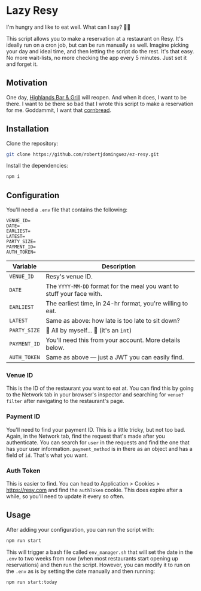 # Lazy Resy

I'm hungry and like to eat well. What can I say? 🤷‍♂️

This script allows you to make a reservation at a restaurant on Resy. It's ideally run on a cron job, but can be run
manually as well. Imagine picking your day and ideal time, and then letting the script do the rest. It's that easy. No
more wait-lists, no more checking the app every 5 minutes. Just set it and forget it.

## Motivation

One day, [Highlands Bar & Grill](https://highlandsbarandgrill.com/) will reopen. And when it does, I want to be there. I
want to be there so bad that I wrote this script to make a reservation for me. Goddammit, I want that
[cornbread](https://thelocalpalate.com/recipes/highlands-cornbread/).

## Installation

Clone the repository:

```bash
git clone https://github.com/robertjdominguez/ez-resy.git
```

Install the dependencies:

```bash
npm i
```

## Configuration

You'll need a `.env` file that contains the following:

```env
VENUE_ID=
DATE=
EARLIEST=
LATEST=
PARTY_SIZE=
PAYMENT_ID=
AUTH_TOKEN=
```

| Variable     | Description                                                            |
| ------------ | ---------------------------------------------------------------------- |
| `VENUE_ID`   | Resy's venue ID.                                                       |
| `DATE`       | The `YYYY-MM-DD` format for the meal you want to stuff your face with. |
| `EARLIEST`   | The earliest time, in 24-hr format, you're willing to eat.             |
| `LATEST`     | Same as above: how late is too late to sit down?                       |
| `PARTY_SIZE` | 🎵 All by myself... 🎵 (it's an `int`)                                 |
| `PAYMENT_ID` | You'll need this from your account. More details below.                |
| `AUTH_TOKEN` | Same as above — just a JWT you can easily find.                        |

### Venue ID

This is the ID of the restaurant you want to eat at. You can find this by going to the Network tab in your browser's
inspector and searching for `venue?filter` after navigating to the restaurant's page.

### Payment ID

You'll need to find your payment ID. This is a little tricky, but not too bad. Again, in the Network tab, find the
request that's made after you authenticate. You can search for `user` in the requests and find the one that has your
user information. `payment_method` is in there as an object and has a field of `id`. That's what you want.

### Auth Token

This is easier to find. You can head to Application > Cookies > https://resy.com and find the `authToken` cookie. This
does expire after a while, so you'll need to update it every so often.

## Usage

After adding your configuration, you can run the script with:

```bash
npm run start
```

This will trigger a bash file called `env_manager.sh` that will set the date in the `.env` to two weeks from now (when
most restaurants start opening up reservations) and then run the script. However, you can modify it to run on the `.env`
as is by setting the date manually and then running:

```bash
npm run start:today
```
